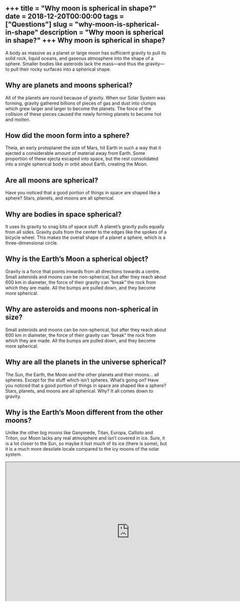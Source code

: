 +++
title = "Why moon is spherical in shape?"
date = 2018-12-20T00:00:00
tags = ["Questions"]
slug = "why-moon-is-spherical-in-shape"
description = "Why moon is spherical in shape?"
+++
Why moon is spherical in shape?
-------------------------------

A body as massive as a planet or large moon has sufficient gravity to pull its solid rock, liquid oceans, and gaseous atmosphere into the shape of a sphere. Smaller bodies like asteroids lack the mass—and thus the gravity—to pull their rocky surfaces into a spherical shape.

Why are planets and moons spherical?
------------------------------------

All of the planets are round because of gravity. When our Solar System was forming, gravity gathered billions of pieces of gas and dust into clumps which grew larger and larger to become the planets. The force of the collision of these pieces caused the newly forming planets to become hot and molten.

How did the moon form into a sphere?
------------------------------------

Theia, an early protoplanet the size of Mars, hit Earth in such a way that it ejected a considerable amount of material away from Earth. Some proportion of these ejecta escaped into space, but the rest consolidated into a single spherical body in orbit about Earth, creating the Moon.

Are all moons are spherical?
----------------------------

Have you noticed that a good portion of things in space are shaped like a sphere? Stars, planets, and moons are all spherical.

Why are bodies in space spherical?
----------------------------------

It uses its gravity to snag bits of space stuff. A planet’s gravity pulls equally from all sides. Gravity pulls from the center to the edges like the spokes of a bicycle wheel. This makes the overall shape of a planet a sphere, which is a three-dimensional circle.

Why is the Earth’s Moon a spherical object?
-------------------------------------------

Gravity is a force that points inwards from all directions towards a centre. Small asteroids and moons can be non-spherical, but after they reach about 600 km in diameter, the force of their gravity can “break” the rock from which they are made. All the bumps are pulled down, and they become more spherical.

Why are asteroids and moons non-spherical in size?
--------------------------------------------------

Small asteroids and moons can be non-spherical, but after they reach about 600 km in diameter, the force of their gravity can “break” the rock from which they are made. All the bumps are pulled down, and they become more spherical.

Why are all the planets in the universe spherical?
--------------------------------------------------

The Sun, the Earth, the Moon and the other planets and their moons… all spheres. Except for the stuff which isn’t spheres. What’s going on? Have you noticed that a good portion of things in space are shaped like a sphere? Stars, planets, and moons are all spherical. Why? It all comes down to gravity.

Why is the Earth’s Moon different from the other moons?
-------------------------------------------------------

Unlike the other big moons like Ganymede, Titan, Europa, Callisto and Triton, our Moon lacks any real atmosphere and isn’t covered in ice. Sure, it is a lot closer to the Sun, so maybe it lost much of its ice (there is some), but it is a much more desolate locale compared to the icy moons of the solar system.

<iframe allow="accelerometer; autoplay; clipboard-write; encrypted-media; gyroscope; picture-in-picture" allowfullscreen="" class="__youtube_prefs__  epyt-is-override  no-lazyload" data-no-lazy="1" data-origheight="433" data-origwidth="770" data-skipgform_ajax_framebjll="" height="433" id="_ytid_20892" loading="lazy" src="https://www.youtube.com/embed/0OeJSzp1SGE?enablejsapi=1&autoplay=0&cc_load_policy=0&cc_lang_pref=&iv_load_policy=1&loop=0&modestbranding=0&rel=1&fs=1&playsinline=0&autohide=2&theme=dark&color=red&controls=1&" title="YouTube player" width="770"></iframe>